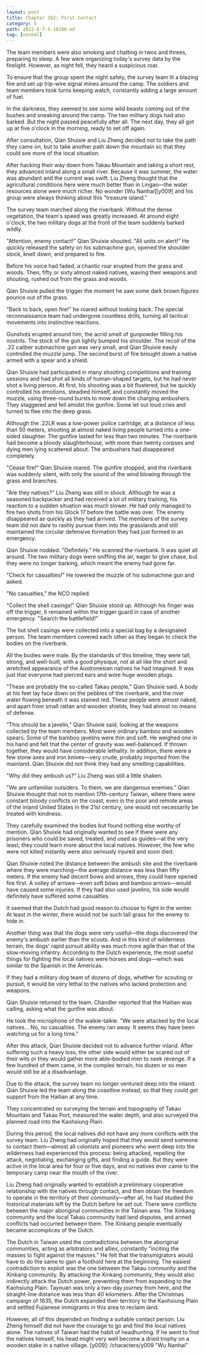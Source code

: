 ```yaml
---
layout: post
title: Chapter 162: First Contact
category: 5
path: 2012-6-7-5-16200.md
tag: [normal]
---
```


The team members were also smoking and chatting in twos and threes, preparing to sleep. A few were organizing today's survey data by the firelight. However, as night fell, they heard a suspicious roar.

To ensure that the group spent the night safely, the survey team lit a blazing fire and set up trip-wire signal mines around the camp. The soldiers and team members took turns keeping watch, constantly adding a large amount of fuel.

In the darkness, they seemed to see some wild beasts coming out of the bushes and sneaking around the camp. The two military dogs had also barked. But the night passed peacefully after all. The next day, they all got up at five o'clock in the morning, ready to set off again.

After consultation, Qian Shuixie and Liu Zheng decided not to take the path they came on, but to take another path down the mountain so that they could see more of the local situation.

After hacking their way down from Takau Mountain and taking a short rest, they advanced inland along a small river. Because it was summer, the water was abundant and the current was swift. Liu Zheng thought that the agricultural conditions here were much better than in Lingao—the water resources alone were much richer. No wonder [Wu Nanhai][y009] and his group were always thinking about this "treasure island."

The survey team marched along the riverbank. Without the dense vegetation, the team's speed was greatly increased. At around eight o'clock, the two military dogs at the front of the team suddenly barked wildly.

"Attention, enemy contact!" Qian Shuixie shouted. "All units on alert!" He quickly released the safety on his submachine gun, opened the shoulder stock, knelt down, and prepared to fire.

Before his voice had faded, a chaotic roar erupted from the grass and woods. Then, fifty or sixty almost naked natives, waving their weapons and shouting, rushed out from the grass and woods.

Qian Shuixie pulled the trigger the moment he saw some dark brown figures pounce out of the grass.

"Back to back, open fire!" he roared without looking back. The special reconnaissance team had undergone countless drills, turning all tactical movements into instinctive reactions.

Gunshots erupted around him, the acrid smell of gunpowder filling his nostrils. The stock of the gun lightly bumped his shoulder. The recoil of the .22 caliber submachine gun was very small, and Qian Shuixie easily controlled the muzzle jump. The second burst of fire brought down a native armed with a spear and a shield.

Qian Shuixie had participated in many shooting competitions and training sessions and had shot all kinds of human-shaped targets, but he had never shot a living person. At first, his shooting was a bit flustered, but he quickly controlled his emotions, steadied himself, and constantly moved the muzzle, using three-round bursts to mow down the charging ambushers. They staggered and fell amidst the gunfire. Some let out loud cries and turned to flee into the deep grass.

Although the .22LR was a low-power police cartridge, at a distance of less than 50 meters, shooting at almost naked living people turned into a one-sided slaughter. The gunfire lasted for less than two minutes. The riverbank had become a bloody slaughterhouse, with more than twenty corpses and dying men lying scattered about. The ambushers had disappeared completely.

"Cease fire!" Qian Shuixie roared. The gunfire stopped, and the riverbank was suddenly silent, with only the sound of the wind blowing through the grass and branches.

"Are they natives?" Liu Zheng was still in shock. Although he was a seasoned backpacker and had received a lot of military training, his reaction to a sudden situation was much slower. He had only managed to fire two shots from his Glock 17 before the battle was over. The enemy disappeared as quickly as they had arrived. The members of the survey team did not dare to rashly pursue them into the grasslands and still maintained the circular defensive formation they had just formed in an emergency.

Qian Shuixie nodded. "Definitely." He scanned the riverbank. It was quiet all around. The two military dogs were sniffing the air, eager to give chase, but they were no longer barking, which meant the enemy had gone far.

"Check for casualties!" He lowered the muzzle of his submachine gun and asked.

"No casualties," the NCO replied.

"Collect the shell casings!" Qian Shuixie stood up. Although his finger was off the trigger, it remained within the trigger guard in case of another emergency. "Search the battlefield!"

The hot shell casings were collected into a special bag by a designated person. The team members covered each other as they began to check the bodies on the riverbank.

All the bodies were male. By the standards of this timeline, they were tall, strong, and well-built, with a good physique, not at all like the short and wretched appearance of the Austronesian natives he had imagined. It was just that everyone had pierced ears and wore huge wooden plugs.

"These are probably the so-called Takau people," Qian Shuixie said. A body at his feet lay face down on the pebbles of the riverbank, and the river water flowing beneath it was stained red. These people were almost naked, and apart from small rattan and wooden shields, they had almost no means of defense.

"This should be a javelin," Qian Shuixie said, looking at the weapons collected by the team members. Most were ordinary bamboo and wooden spears. Some of the bamboo javelins were thin and soft. He weighed one in his hand and felt that the center of gravity was well-balanced. If thrown together, they would have considerable lethality. In addition, there were a few stone axes and iron knives—very crude, probably imported from the mainland. Qian Shuixie did not think they had any smelting capabilities.

"Why did they ambush us?" Liu Zheng was still a little shaken.

"We are unfamiliar outsiders. To them, we are dangerous enemies." Qian Shuixie thought that not to mention 17th-century Taiwan, where there were constant bloody conflicts on the coast, even in the poor and remote areas of the inland United States in the 21st century, one would not necessarily be treated with kindness.

They carefully examined the bodies but found nothing else worthy of mention. Qian Shuixie had originally wanted to see if there were any prisoners who could be saved, treated, and used as guides—at the very least, they could learn more about the local natives. However, the few who were not killed instantly were also seriously injured and soon died.

Qian Shuixie noted the distance between the ambush site and the riverbank where they were marching—the average distance was less than fifty meters. If the enemy had decent bows and arrows, they could have opened fire first. A volley of arrows—even soft bows and bamboo arrows—would have caused some injuries. If they had also used javelins, his side would definitely have suffered some casualties.

It seemed that the Dutch had good reason to choose to fight in the winter. At least in the winter, there would not be such tall grass for the enemy to hide in.

Another thing was that the dogs were very useful—the dogs discovered the enemy's ambush earlier than the scouts. And in this kind of wilderness terrain, the dogs' rapid pursuit ability was much more agile than that of the slow-moving infantry. According to the Dutch experience, the most useful things for fighting the local natives were horses and dogs—which was similar to the Spanish in the Americas.

If they had a military dog team of dozens of dogs, whether for scouting or pursuit, it would be very lethal to the natives who lacked protection and weapons.

Qian Shuixie returned to the team. Chandler reported that the Haitian was calling, asking what the gunfire was about.

He took the microphone of the walkie-talkie. "We were attacked by the local natives... No, no casualties. The enemy ran away. It seems they have been watching us for a long time."

After this attack, Qian Shuixie decided not to advance further inland. After suffering such a heavy loss, the other side would either be scared out of their wits or they would gather more able-bodied men to seek revenge. If a few hundred of them came, in the complex terrain, his dozen or so men would still be at a disadvantage.

Due to the attack, the survey team no longer ventured deep into the inland. Qian Shuixie led the team along the coastline instead, so that they could get support from the Haitian at any time.

They concentrated on surveying the terrain and topography of Takau Mountain and Takau Port, measured the water depth, and also surveyed the planned road into the Kaohsiung Plain.

During this period, the local natives did not have any more conflicts with the survey team. Liu Zheng had originally hoped that they would send someone to contact them—almost all colonists and pioneers who went deep into the wilderness had experienced this process: being attacked, repelling the attack, negotiating, exchanging gifts, and finding a guide. But they were active in the local area for four or five days, and no natives ever came to the temporary camp near the mouth of the river.

Liu Zheng had originally wanted to establish a preliminary cooperative relationship with the natives through contact, and then obtain the freedom to operate in the territory of their community—after all, he had studied the historical materials left by the Dutch before he set out. There were conflicts between the major aboriginal communities in the Tainan area. The Xinkang community and the local Takau community had land disputes, and armed conflicts had occurred between them. The Xinkang people eventually became accomplices of the Dutch.

The Dutch in Taiwan used the contradictions between the aboriginal communities, acting as arbitrators and allies, constantly "inciting the masses to fight against the masses." He felt that the transmigrators would have to do the same to gain a foothold here at the beginning. The easiest contradiction to exploit was the one between the Takau community and the Xinkang community. By attacking the Xinkang community, they would also indirectly attack the Dutch power, preventing them from expanding to the Kaohsiung Plain. Tayouan was only a two-day journey from here, and the straight-line distance was less than 40 kilometers. After the Christmas campaign of 1635, the Dutch expanded their territory to the Kaohsiung Plain and settled Fujianese immigrants in this area to reclaim land.

However, all of this depended on finding a suitable contact person. Liu Zheng himself did not have the courage to go and find the local natives alone. The natives of Taiwan had the habit of headhunting. If he went to find the natives himself, his head might very well become a dried trophy on a wooden stake in a native village.
[y009]: /characters/y009 "Wu Nanhai"